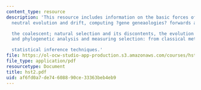 ```yaml
---
content_type: resource
description: 'This resource includes information on the basic forces of evolution;
  neutral evolution and drift, computing ?gene geneaologies? forwards and backwards;

  the coalescent; natural selection and its discontents, the evolution of nucleotides
  and phylogenetic analysis and measuring selection: from classical methods to modern

  statistical inference techniques.'
file: https://ol-ocw-studio-app-production.s3.amazonaws.com/courses/hst-508-quantitative-genomics-fall-2005/af6fd0a7de74608890ce33363beb4eb9_hst2.pdf
file_type: application/pdf
resourcetype: Document
title: hst2.pdf
uid: af6fd0a7-de74-6088-90ce-33363beb4eb9
---
```

